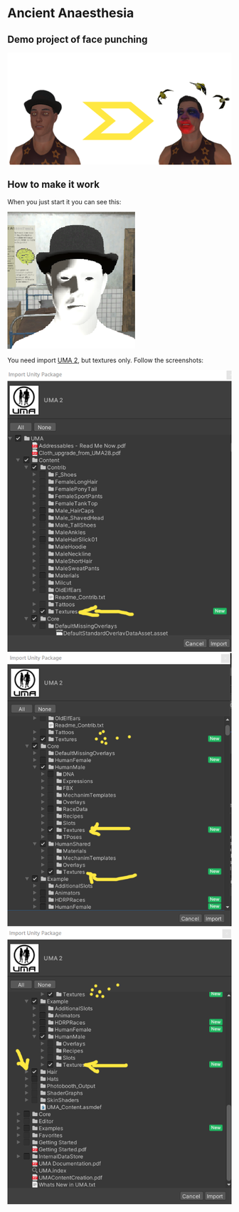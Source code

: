 # Ancient Anaesthesia

## Demo project of face punching
![UMA Title pic](Assets/_data/docs/damage_0_1.png)

## How to make it work
When you just start it you can see this:

![UMA no textures](Assets/_data/docs/no_textures_.png)

You need import [UMA 2](https://assetstore.unity.com/packages/3d/characters/uma-2-35611), but textures only. Follow the screenshots:

![UMA import pic 0](Assets/_data/docs/uma_import_textures_0.png)
![UMA import pic 0](Assets/_data/docs/uma_import_textures_1.png)
![UMA import pic 0](Assets/_data/docs/uma_import_textures_2.png)
